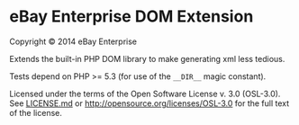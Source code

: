# eBay Enterprise DOM Extension

Copyright © 2014 eBay Enterprise

Extends the built-in PHP DOM library to make generating xml less tedious.

Tests depend on PHP >= 5.3 (for use of the `__DIR__` magic constant).

Licensed under the terms of the Open Software License v. 3.0 (OSL-3.0). See [LICENSE.md](LICENSE.md) or http://opensource.org/licenses/OSL-3.0 for the full text of the license.
